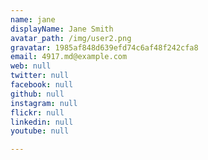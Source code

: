 ```yaml
---
name: jane
displayName: Jane Smith
avatar_path: /img/user2.png
gravatar: 1985af848d639efd74c6af48f242cfa8
email: 4917.md@example.com
web: null
twitter: null
facebook: null
github: null
instagram: null
flickr: null
linkedin: null
youtube: null

---
```







